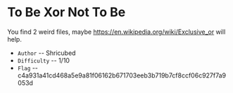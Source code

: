 # To Be Xor Not To Be

You find 2 weird files, maybe https://en.wikipedia.org/wiki/Exclusive_or will help.
- `Author` -- Shricubed
- `Difficulty` -- 1/10
- `Flag` -- c4a931a41cd468a5e9a81f06162b671703eeb3b719b7cf8ccf06c927f7a9053d
